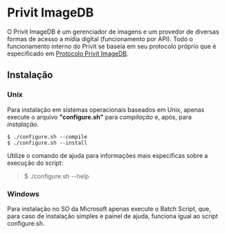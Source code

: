 # Privit ImageDB

O Privit ImageDB é um gerenciador de imagens e um provedor de diversas formas de acesso a mídia digital (funcionamento por API). Todo o funcionamento interno do Privit se baseia em seu protocolo próprio que é especificado em [Protocolo Privit ImageDB](https://zunho.com.br/index.php?pages/Privit-ImageDB).

## Instalação

### Unix

Para instalação em sistemas operacionais baseados em Unix, apenas execute o arquivo **"configure.sh"** para _compilação_ e, após, para _instalação_.

```
$ ./configure.sh --compile
$ ./configure.sh --install
```

Utilize o comando de ajuda para informações mais específicas sobre a execução do script:

> $ ./configure.sh --help

### Windows

Para instalação no SO da Microsoft apenas execute o Batch Script, que, para caso de instalação simples e painel de ajuda, funciona igual ao script configure.sh.